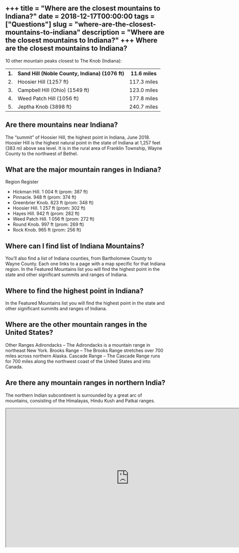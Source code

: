 +++
title = "Where are the closest mountains to Indiana?"
date = 2018-12-17T00:00:00
tags = ["Questions"]
slug = "where-are-the-closest-mountains-to-indiana"
description = "Where are the closest mountains to Indiana?"
+++
Where are the closest mountains to Indiana?
-------------------------------------------

10 other mountain peaks closest to The Knob (Indiana):

<table><tr><th>1.</th><th>Sand Hill (Noble County, Indiana) (1076 ft)</th><th>11.6 miles</th></tr><tr><td>2.</td><td>Hoosier Hill (1257 ft)</td><td>117.3 miles</td></tr><tr><td>3.</td><td>Campbell Hill (Ohio) (1549 ft)</td><td>123.0 miles</td></tr><tr><td>4.</td><td>Weed Patch Hill (1056 ft)</td><td>177.8 miles</td></tr><tr><td>5.</td><td>Jeptha Knob (3898 ft)</td><td>240.7 miles</td></tr></table>

Are there mountains near Indiana?
---------------------------------

The “summit” of Hoosier Hill, the highest point in Indiana, June 2018. Hoosier Hill is the highest natural point in the state of Indiana at 1,257 feet (383 m) above sea level. It is in the rural area of Franklin Township, Wayne County to the northwest of Bethel.

What are the major mountain ranges in Indiana?
----------------------------------------------

Region Register

- Hickman Hill. 1 004 ft (prom: 387 ft)
- Pinnacle. 948 ft (prom: 374 ft)
- Greenbrier Knob. 823 ft (prom: 348 ft)
- Hoosier Hill. 1 257 ft (prom: 302 ft)
- Hayes Hill. 942 ft (prom: 282 ft)
- Weed Patch Hill. 1 056 ft (prom: 272 ft)
- Round Knob. 997 ft (prom: 269 ft)
- Rock Knob. 965 ft (prom: 256 ft)

Where can I find list of Indiana Mountains?
-------------------------------------------

You’ll also find a list of Indiana counties, from Bartholomew County to Wayne County. Each one links to a page with a map specific for that Indiana region. In the Featured Mountains list you will find the highest point in the state and other significant summits and ranges of Indiana.

Where to find the highest point in Indiana?
-------------------------------------------

In the Featured Mountains list you will find the highest point in the state and other significant summits and ranges of Indiana.

Where are the other mountain ranges in the United States?
---------------------------------------------------------

Other Ranges Adirondacks – The Adirondacks is a mountain range in northeast New York. Brooks Range – The Brooks Range stretches over 700 miles across northern Alaska. Cascade Range – The Cascade Range runs for 700 miles along the northwest coast of the United States and into Canada.

Are there any mountain ranges in northern India?
------------------------------------------------

The northern Indian subcontinent is surrounded by a great arc of mountains, consisting of the Himalayas, Hindu Kush and Patkai ranges.

<iframe allow="accelerometer; autoplay; clipboard-write; encrypted-media; gyroscope; picture-in-picture" allowfullscreen="" class="__youtube_prefs__  epyt-is-override  no-lazyload" data-no-lazy="1" data-origheight="433" data-origwidth="770" data-skipgform_ajax_framebjll="" height="433" id="_ytid_46976" loading="lazy" src="https://www.youtube.com/embed/_awOes4OM5U?enablejsapi=1&autoplay=0&cc_load_policy=0&cc_lang_pref=&iv_load_policy=1&loop=0&modestbranding=0&rel=1&fs=1&playsinline=0&autohide=2&theme=dark&color=red&controls=1&" title="YouTube player" width="770"></iframe>
